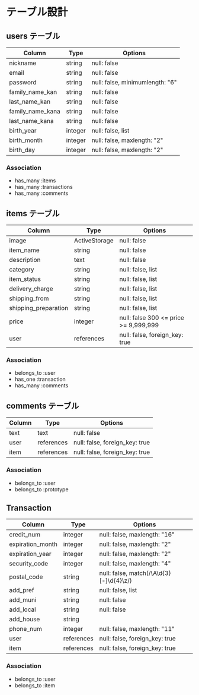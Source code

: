# テーブル設計

## users テーブル

| Column           | Type    | Options                         |
| ---------------- | ------- | ------------------------------- |
| nickname         | string  | null: false                     |
| email            | string  | null: false                     |
| password         | string  | null: false, minimumlength: "6" |
| family_name_kan  | string  | null: false                     |
| last_name_kan    | string  | null: false                     |
| family_name_kana | string  | null: false                     |
| last_name_kana   | string  | null: false                     |
| birth_year       | integer | null: false, list               |
| birth_month      | integer | null: false, maxlength: "2"     |
| birth_day        | integer | null: false, maxlength: "2"     |

### Association

- has_many :items
- has_many :transactions
- has_many :comments


## items テーブル

| Column               | Type          | Options                                |
| -------------------- | ------------- | -------------------------------------- |
| image                | ActiveStorage | null: false                            |
| item_name            | string        | null: false                            |
| description          | text          | null: false                            |
| category             | string        | null: false, list                      |
| item_status          | string        | null: false, list                      |
| delivery_charge      | string        | null: false, list                      |
| shipping_from        | string        | null: false, list                      |
| shipping_preparation | string        | null: false, list                      |
| price                | integer       | null: false  300 <= price >= 9,999,999 |
| user                 | references    | null: false, foreign_key: true         |

### Association

- belongs_to :user
- has_one    :transaction
- has_many   :comments


## comments テーブル

| Column | Type       | Options                        |
| ------ | ---------- | ------------------------------ |
| text   | text       | null: false                    |
| user   | references | null: false, foreign_key: true |
| item   | references | null: false, foreign_key: true |

### Association

- belongs_to :user
- belongs_to :prototype


## Transaction

| Column           | Type       | Options                                 |
| ---------------- | ---------- | --------------------------------------- |
| credit_num       | integer    | null: false, maxlength: "16"            |
| expiration_month | integer    | null: false, maxlength: "2"             |
| expiration_year  | integer    | null: false, maxlength: "2"             |
| security_code    | integer    | null: false, maxlength: "4"             |
| postal_code      | string     | null: false, match(/\A\d{3}[-]\d{4}\z/) |
| add_pref         | string     | null: false, list                       |
| add_muni         | string     | null: false                             |
| add_local        | string     | null: false                             |
| add_house        | string     |                                         |
| phone_num        | integer    | null: false, maxlength: "11"            |
| user             | references | null: false, foreign_key: true          |
| item             | references | null: false, foreign_key: true          |

### Association

- belongs_to :user
- belongs_to :item
